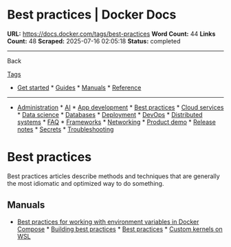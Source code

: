 # Best practices | Docker Docs

**URL:** https://docs.docker.com/tags/best-practices
**Word Count:** 44
**Links Count:** 48
**Scraped:** 2025-07-16 02:05:18
**Status:** completed

---

Back

[Tags](https://docs.docker.com/tags/)

  * [Get started](https://docs.docker.com/get-started/)   * [Guides](https://docs.docker.com/guides/)   * [Manuals](https://docs.docker.com/manuals/)   * [Reference](https://docs.docker.com/reference/)

* * *

  * [Administration](https://docs.docker.com/tags/admin/ "Administration")   * [AI](https://docs.docker.com/tags/ai/ "AI")   * [App development](https://docs.docker.com/tags/app-dev/ "App development")   * [Best practices](https://docs.docker.com/tags/best-practices/ "Best practices")   * [Cloud services](https://docs.docker.com/tags/cloud-services/ "Cloud services")   * [Data science](https://docs.docker.com/tags/data-science/ "Data science")   * [Databases](https://docs.docker.com/tags/databases/ "Databases")   * [Deployment](https://docs.docker.com/tags/deploy/ "Deployment")   * [DevOps](https://docs.docker.com/tags/devops/ "DevOps")   * [Distributed systems](https://docs.docker.com/tags/distributed-systems/ "Distributed systems")   * [FAQ](https://docs.docker.com/tags/faq/ "FAQ")   * [Frameworks](https://docs.docker.com/tags/frameworks/ "Frameworks")   * [Networking](https://docs.docker.com/tags/networking/ "Networking")   * [Product demo](https://docs.docker.com/tags/product-demo/ "Product demo")   * [Release notes](https://docs.docker.com/tags/release-notes/ "Release notes")   * [Secrets](https://docs.docker.com/tags/secrets/ "Secrets")   * [Troubleshooting](https://docs.docker.com/tags/troubleshooting/ "Troubleshooting")

#  Best practices

Best practices articles describe methods and techniques that are generally the most idiomatic and optimized way to do something.

## Manuals

  * [Best practices for working with environment variables in Docker Compose](https://docs.docker.com/compose/how-tos/environment-variables/best-practices/)   * [Building best practices](https://docs.docker.com/build/building/best-practices/)   * [Best practices](https://docs.docker.com/desktop/features/wsl/best-practices/)   * [Custom kernels on WSL](https://docs.docker.com/desktop/features/wsl/custom-kernels/)